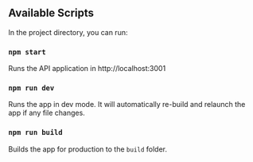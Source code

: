 ## Available Scripts

In the project directory, you can run:

### `npm start`

Runs the API application in http://localhost:3001


### `npm run dev`

Runs the app in dev mode.  It will automatically re-build and relaunch the app if any file changes.

### `npm run build`

Builds the app for production to the `build` folder.
